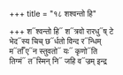 +++
title = "१८ शश्वन्तो हि"

+++
श᳓श्वन्तो हि᳓ श᳓त्रवो रारधु᳓ष् टे  
भेद᳓स्य चिच् छ᳓र्धतो विन्द र᳓न्धिम्  
म᳓र्ताँ ए᳓न स्तुवतो᳓ यः᳓ कृणो᳓ति  
तिग्मं᳓ त᳓स्मिन् नि᳓ जहि व᳓ज्रम् इन्द्र